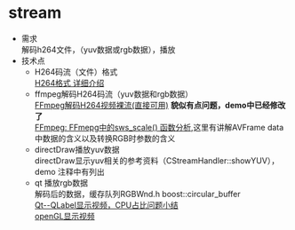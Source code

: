 # stream
- 需求
<br>解码h264文件，（yuv数据或rgb数据），播放
- 技术点
  + H264码流（文件）格式 
    <br>[H264格式 详细介绍](https://blog.csdn.net/shixin_0125/article/details/78940402)
  + ffmpeg解码H264码流（yuv数据和rgb数据）
    <br>[FFmpeg解码H264视频裸流(直接可用)](https://blog.csdn.net/lizhijian21/article/details/80495684)  **貌似有点问题，demo中已经修改了**
    <br>[FFmpeg: FFmepg中的sws_scale() 函数分析](https://www.cnblogs.com/yongdaimi/p/10715830.html),这里有讲解AVFrame data中数据的含义以及转换RGB时参数的含义
  + directDraw播放yuv数据
    <br>directDraw显示yuv相关的参考资料（CStreamHandler::showYUV），demo 注释中有列出
  + qt 播放rgb数据
    <br>解码后的数据，缓存队列RGBWnd.h  boost::circular_buffer
	<br>[Qt--QLabel显示视频，CPU占比问题小结](https://blog.csdn.net/qq_38880380/article/details/80925902)
    <br>[openGL显示视频 ](https://blog.csdn.net/wanghualin033/article/details/79683836)
